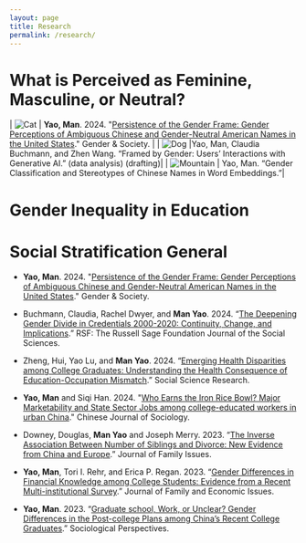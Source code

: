 ```yaml
---
layout: page
title: Research
permalink: /research/
---
```

# What is Perceived as Feminine, Masculine, or Neutral?

| ![Cat](https://placekitten.com/100/100) | **Yao, Man**. 2024. "[Persistence of the Gender Frame: Gender Perceptions of Ambiguous Chinese and Gender-Neutral American Names in the United States](https://journals.sagepub.com/doi/10.1177/08912432241289956)." Gender & Society. |
| ![Dog](https://placedog.net/100/100) |Yao, Man, Claudia Buchmann, and Zhen Wang. “Framed by Gender: Users’ Interactions with Generative AI.” (data analysis) (drafting)|
| ![Mountain](https://via.placeholder.com/100?text=Mountain) | Yao, Man. “Gender Classification and Stereotypes of Chinese Names in Word Embeddings.”|


# Gender Inequality in Education

# Social Stratification General

* **Yao, Man**. 2024. "[Persistence of the Gender Frame: Gender Perceptions of Ambiguous Chinese and Gender-Neutral American Names in the United States](https://journals.sagepub.com/doi/10.1177/08912432241289956)." Gender & Society.

* Buchmann, Claudia, Rachel Dwyer, and **Man Yao**. 2024. “[The Deepening Gender Divide in Credentials 2000-2020: Continuity, Change, and Implications](https://doi.org/10.7758/RSF.2025.11.1.08).” RSF: The Russell Sage Foundation Journal of the Social Sciences.

* Zheng, Hui, Yao Lu, and **Man Yao**. 2024. “[Emerging Health Disparities among College Graduates: Understanding the Health Consequence of Education-Occupation Mismatch](https://www.sciencedirect.com/science/article/abs/pii/S0049089X24000371).” Social Science Research.
  
* **Yao, Man** and Siqi Han. 2024. "[Who Earns the Iron Rice Bowl? Major Marketability and State Sector Jobs among college-educated workers in urban China](https://journals.sagepub.com/doi/abs/10.1177/2057150X241237629)." Chinese Journal of Sociology.

* Downey, Douglas, **Man Yao** and Joseph Merry. 2023. “[The Inverse Association Between Number of Siblings and Divorce: New Evidence from China and Europe](https://journals.sagepub.com/doi/10.1177/0192513X231162977).” Journal of Family Issues.

* **Yao, Man**, Tori I. Rehr, and Erica P. Regan. 2023. “[Gender Differences in Financial Knowledge among College Students: Evidence from a Recent Multi-institutional Survey](https://doi.org/10.1007/s10834-022-09860-1).” Journal of Family and Economic Issues.

* **Yao, Man**. 2023. “[Graduate school, Work, or Unclear? Gender Differences in the Post-college Plans among China’s Recent College Graduates](https://doi.org/10.1177/07311214221124536).” Sociological Perspectives.

